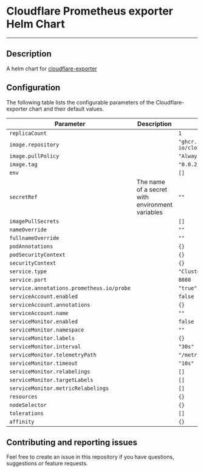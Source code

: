 # Cloudflare Prometheus exporter Helm Chart

---

## Description

A helm chart for [cloudflare-exporter](https://github.com/woldo-io/cloudflare-exporter)

## Configuration


The following table lists the configurable parameters of the Cloudflare-exporter chart and their default values.

| Parameter                                 | Description                                     | Default                                  |
|-------------------------------------------|-------------------------------------------------|------------------------------------------|
| `replicaCount`                            |                                                 | `1`                                      |
| `image.repository`                        |                                                 | `"ghcr.io/woldo-io/cloudflare_exporter"` |
| `image.pullPolicy`                        |                                                 | `"Always"`                               |
| `image.tag`                               |                                                 | `"0.0.2"`                                |
| `env`                                     |                                                 | `[]`                                     |
| `secretRef`                               | The name of a secret with environment variables | `""`                                     |
| `imagePullSecrets`                        |                                                 | `[]`                                     |
| `nameOverride`                            |                                                 | `""`                                     |
| `fullnameOverride`                        |                                                 | `""`                                     |
| `podAnnotations`                          |                                                 | `{}`                                     |
| `podSecurityContext`                      |                                                 | `{}`                                     |
| `securityContext`                         |                                                 | `{}`                                     |
| `service.type`                            |                                                 | `"ClusterIP"`                            |
| `service.port`                            |                                                 | `8080`                                   |
| `service.annotations.prometheus.io/probe` |                                                 | `"true"`                                 |
| `serviceAccount.enabled`                  |                                                 | `false`                                  |
| `serviceAccount.annotations`              |                                                 | `{}`                                     |
| `serviceAccount.name`                     |                                                 | `""`                                     |
| `serviceMonitor.enabled`                  |                                                 | `false`                                  |
| `serviceMonitor.namespace`                |                                                 | `""`                                     |
| `serviceMonitor.labels`                   |                                                 | `{}`                                     |
| `serviceMonitor.interval`                 |                                                 | `"30s"`                                  |
| `serviceMonitor.telemetryPath`            |                                                 | `"/metrics"`                             |
| `serviceMonitor.timeout`                  |                                                 | `"10s"`                                  |
| `serviceMonitor.relabelings`              |                                                 | `[]`                                     |
| `serviceMonitor.targetLabels`             |                                                 | `[]`                                     |
| `serviceMonitor.metricRelabelings`        |                                                 | `[]`                                     |
| `resources`                               |                                                 | `{}`                                     |
| `nodeSelector`                            |                                                 | `{}`                                     |
| `tolerations`                             |                                                 | `[]`                                     |
| `affinity`                                |                                                 | `{}`                                     |



## Contributing and reporting issues

Feel free to create an issue in this repository if you have questions, suggestions or feature requests.
